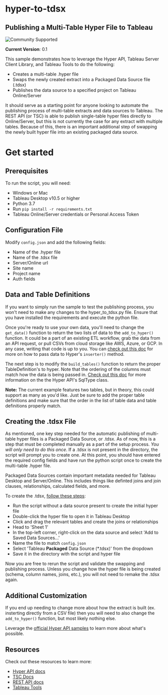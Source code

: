 # hyper-to-tdsx
## __Publishing a Multi-Table Hyper File to Tableau__

![Community Supported](https://img.shields.io/badge/Support%20Level-Community%20Supported-53bd92.svg)

__Current Version__: 0.1

This sample demonstrates how to leverage the Hyper API, Tableau Server Client Library, and Tableau Tools to do the following:
- Creates a multi-table .hyper file
- Swaps the newly created extract into a Packaged Data Source file (.tdsx)
- Publishes the data source to a specified project on Tableau Online/Server

It should serve as a starting point for anyone looking to automate the publishing process of multi-table extracts and data sources to Tableau. The REST API (or TSC) is able to publish single-table hyper files directly to Online/Server, but this is not currently the case for any extract with multiple tables. Because of this, there is an important additional step of swapping the newly built hyper file into an existing packaged data source.


# Get started

## __Prerequisites__
To run the script, you will need:
- Windows or Mac
- Tableau Desktop v10.5 or higher
- Python 3.7
- Run `pip install -r requirements.txt`
- Tableau Online/Server credentials or Personal Access Token

## __Configuration File__
Modify `config.json` and add the following fields:
- Name of the .hyper file
- Name of the .tdsx file
- Server/Online url
- Site name
- Project name
- Auth fields

## __Data and Table Definitions__
If you want to simply run the sample to test the publishing process, you won't need to make any changes to the hyper_to_tdsx.py file. Ensure that you have installed the requirements and execute the python file.

Once you're ready to use your own data, you'll need to change the `get_data()` function to return the two lists of data to the `add_to_hyper()` function. It could be a part of an existing ETL workflow, grab the data from an API request, or pull CSVs from cloud storage like AWS, Azure, or GCP. In any case, writing that code is up to you. You can [check out this doc](https://help.tableau.com/current/api/hyper_api/en-us/reference/py/tableauhyperapi.html?tableauhyperapi.Inserter) for more on how to pass data to Hyper's `inserter()` method.

The next step is to modify the `build_tables()` function to return the proper TableDefinition's to hyper. Note that the ordering of the columns must match how the data is being passed in. [Check out this doc](https://help.tableau.com/current/api/hyper_api/en-us/reference/py/tableauhyperapi.html?tableauhyperapi.SqlType) for more information on the the Hyper API's SqlType class.

__Note:__ The current example features two tables, but in theory, this could support as many as you'd like. Just be sure to add the proper table definitions and make sure that the order in the list of table data and table definitions properly match.

## __Creating the .tdsx File__
As mentioned, one key step needed for the automatic publishing of multi-table hyper files is a Packaged Data Source, or .tdsx. As of now, this is a step that must be completed manually as a part of the setup process. _You will only need to do this once_. If a .tdsx is not present in the directory, the script will prompt you to create one. At this point, you should have entered the required config fields and have run the python script once to create the multi-table .hyper file.

Packaged Data Sources contain important metadata needed for Tableau Desktop and Server/Online. This includes things like definted joins and join clauses, relationships, calculated fields, and more.

To create the .tdsx, [follow these steps](https://help.tableau.com/current/pro/desktop/en-us/export_connection.htm):
- Run the script without a data source present to create the initial hyper file
- Double-click the hyper file to open it in Tableau Desktop
- Click and drag the relevant tables and create the joins or relationships
- Head to 'Sheet 1'
- In the top-left corner, right-click on the data source and select 'Add to Saved Data Sources...'
- Name the file to match `config.json`
- Select 'Tableau __Packaged__ Data Source (*.tdsx)' from the dropdown
- Save it in the directory with the script and hyper file

Now you are free to rerun the script and validate the swapping and publishing process. Unless you change how the hyper file is being created (schema, column names, joins, etc.), you will not need to remake the .tdsx again.

## __Additional Customization__
If you end up needing to change more about how the extract is built (ex. insterting directly from a CSV file) then you will need to also change the `add_to_hyper()` function, but most likely nothing else.

Leverage the [official Hyper API samples](https://github.com/tableau/hyper-api-samples/tree/master/Python) to learn more about what's possible.


## __Resources__
Check out these resources to learn more:
- [Hyper API docs](https://help.tableau.com/current/api/hyper_api/en-us/index.html)
- [TSC Docs](https://tableau.github.io/server-client-python/docs/)
- [REST API docs](https://help.tableau.com/current/api/rest_api/en-us/REST/rest_api.htm)
- [Tableau Tools](https://github.com/bryantbhowell/tableau_tools)